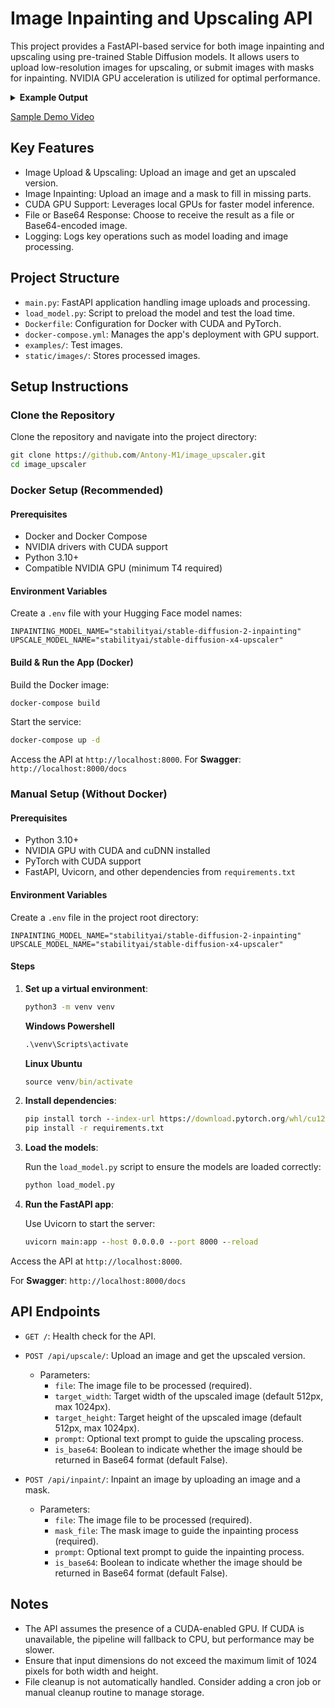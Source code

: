 
# Image Inpainting and Upscaling API

This project provides a FastAPI-based service for both image inpainting and upscaling using pre-trained Stable Diffusion models. It allows users to upload low-resolution images for upscaling, or submit images with masks for inpainting. NVIDIA GPU acceleration is utilized for optimal performance.

<details>
  <summary><b>Example Output</b></summary>

![image_2024_09_12T14_03_41_124Z](https://github.com/user-attachments/assets/3637a498-3132-4bfa-818d-81aa9c619341)

</details>

[Sample Demo Video](https://drive.google.com/file/d/1ZMYXOMQTGZd9NgJUOpJkIbt7heNhScET/view?usp=sharing)

## Key Features
- Image Upload & Upscaling: Upload an image and get an upscaled version.
- Image Inpainting: Upload an image and a mask to fill in missing parts.
- CUDA GPU Support: Leverages local GPUs for faster model inference.
- File or Base64 Response: Choose to receive the result as a file or Base64-encoded image.
- Logging: Logs key operations such as model loading and image processing.

## Project Structure
- `main.py`: FastAPI application handling image uploads and processing.
- `load_model.py`: Script to preload the model and test the load time.
- `Dockerfile`: Configuration for Docker with CUDA and PyTorch.
- `docker-compose.yml`: Manages the app's deployment with GPU support.
- `examples/`: Test images.
- `static/images/`: Stores processed images.

## Setup Instructions

### Clone the Repository
Clone the repository and navigate into the project directory:

```cmd
git clone https://github.com/Antony-M1/image_upscaler.git
cd image_upscaler
```

### Docker Setup (Recommended)

#### Prerequisites
- Docker and Docker Compose
- NVIDIA drivers with CUDA support
- Python 3.10+
- Compatible NVIDIA GPU (minimum T4 required)

#### Environment Variables
Create a `.env` file with your Hugging Face model names:

```env
INPAINTING_MODEL_NAME="stabilityai/stable-diffusion-2-inpainting"
UPSCALE_MODEL_NAME="stabilityai/stable-diffusion-x4-upscaler"
```

#### Build & Run the App (Docker)
Build the Docker image:

```cmd
docker-compose build
```

Start the service:

```cmd
docker-compose up -d
```

Access the API at `http://localhost:8000`.
For **Swagger**: `http://localhost:8000/docs`

### Manual Setup (Without Docker)

#### Prerequisites
- Python 3.10+
- NVIDIA GPU with CUDA and cuDNN installed
- PyTorch with CUDA support
- FastAPI, Uvicorn, and other dependencies from `requirements.txt`

#### Environment Variables
Create a `.env` file in the project root directory:

```env
INPAINTING_MODEL_NAME="stabilityai/stable-diffusion-2-inpainting"
UPSCALE_MODEL_NAME="stabilityai/stable-diffusion-x4-upscaler"
```

#### Steps

1. **Set up a virtual environment**:

   ```cmd
   python3 -m venv venv
   ```

   **Windows Powershell**
   ```cmd
   .\venv\Scripts\activate
   ```

   **Linux Ubuntu**
   ```cmd
   source venv/bin/activate
   ```

2. **Install dependencies**:

   ```cmd
   pip install torch --index-url https://download.pytorch.org/whl/cu124
   pip install -r requirements.txt
   ```

3. **Load the models**:

   Run the `load_model.py` script to ensure the models are loaded correctly:

   ```cmd
   python load_model.py
   ```

4. **Run the FastAPI app**:

   Use Uvicorn to start the server:

   ```cmd
   uvicorn main:app --host 0.0.0.0 --port 8000 --reload
   ```

Access the API at `http://localhost:8000`.

For **Swagger**: `http://localhost:8000/docs`

## API Endpoints
- `GET /`: Health check for the API.
- `POST /api/upscale/`: Upload an image and get the upscaled version.
    - Parameters:
        - `file`: The image file to be processed (required).
        - `target_width`: Target width of the upscaled image (default 512px, max 1024px).
        - `target_height`: Target height of the upscaled image (default 512px, max 1024px).
        - `prompt`: Optional text prompt to guide the upscaling process.
        - `is_base64`: Boolean to indicate whether the image should be returned in Base64 format (default False).

- `POST /api/inpaint/`: Inpaint an image by uploading an image and a mask.
    - Parameters:
        - `file`: The image file to be processed (required).
        - `mask_file`: The mask image to guide the inpainting process (required).
        - `prompt`: Optional text prompt to guide the inpainting process.
        - `is_base64`: Boolean to indicate whether the image should be returned in Base64 format (default False).

## Notes
- The API assumes the presence of a CUDA-enabled GPU. If CUDA is unavailable, the pipeline will fallback to CPU, but performance may be slower.
- Ensure that input dimensions do not exceed the maximum limit of 1024 pixels for both width and height.
- File cleanup is not automatically handled. Consider adding a cron job or manual cleanup routine to manage storage.
